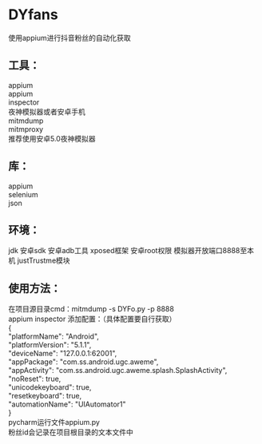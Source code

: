 # DYfans
使用appium进行抖音粉丝的自动化获取  
## 工具：
appium   
appium   
inspector   
夜神模拟器或者安卓手机   
mitmdump   
mitmproxy   
推荐使用安卓5.0夜神模拟器  
## 库：
appium  
selenium  
json   
## 环境：  
jdk 安卓sdk 安卓adb工具 xposed框架 安卓root权限 模拟器开放端口8888至本机 justTrustme模块  
## 使用方法：  
在项目源目录cmd：mitmdump -s DYFo.py -p 8888  
appium inspector 添加配置：（具体配置要自行获取）  
{  
  "platformName": "Android",  
  "platformVersion": "5.1.1",  
  "deviceName": "127.0.0.1:62001",  
  "appPackage": "com.ss.android.ugc.aweme",  
  "appActivity": "com.ss.android.ugc.aweme.splash.SplashActivity",  
  "noReset": true,  
  "unicodekeyboard": true,  
  "resetkeyboard": true,  
  "automationName": "UIAutomator1"  
}  
pycharm运行文件appium.py  
粉丝id会记录在项目根目录的文本文件中  
 
